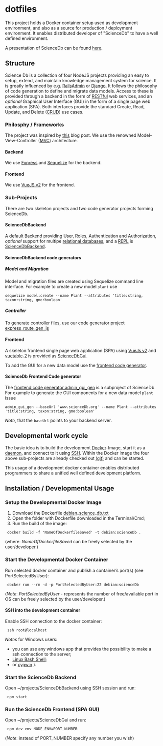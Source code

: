 # dotfiles

This project holds a Docker container setup used as development environment, and also as a source for production / deployment environment. It enables distributed developer of "ScienceDb" to have a well defined environment.

A presentation of ScienceDb can be found [here](https://github.com/ScienceDb/dotfiles/blob/master/ScienceDb.pdf).

## Structure

Science Db is a collection of four NodeJS projects providing an easy to setup, extend, and maintain knowledge management system for science. It is greatly influenced by e.g. [RailsAdmin](https://github.com/sferik/rails_admin) or [Django](https://www.djangoproject.com/). It follows the philosophy of code generation to define and migrate data models. Access to these is provided through a backend in the form of [RESTful](https://en.wikipedia.org/wiki/Representational_state_transfer) web services, and an _optional_ Graphical User Interface (GUI) in the form of a single page web application (SPA). Both interfaces provide the standard Create, Read, Update, and Delete ([CRUD](https://en.wikipedia.org/wiki/Create,_read,_update_and_delete)) use cases.

### Philosphy / Frameworks

The project was inspired by [this](http://mherman.org/blog/2015/10/22/node-postgres-sequelize/#.WZ_Iq9hCRaR) blog post. We use the renowned Model-View-Controller ([MVC](https://en.wikipedia.org/wiki/Model%E2%80%93view%E2%80%93controller)) architecture.

#### Backend

We use [Express](https://expressjs.com/) and [Sequelize](http://docs.sequelizejs.com/) for the backend.

#### Frontend

We use [VueJS v2](https://vuejs.org/) for the frontend.

### Sub-Projects

There are two skeleton projects and two code generator projects forming ScienceDb.

#### ScienceDbBackend

A default Backend providing User, Roles, Authentication and Authorization, _optional_ support for multipe [relational databases](https://en.wikipedia.org/wiki/Relational_database), and a [REPL](https://en.wikipedia.org/wiki/Read%E2%80%93eval%E2%80%93print_loop) is [ScienceDbBackend](https://github.com/ScienceDb/ScienceDbBackend).

#### ScienceDbBackend code generators

##### Model and Migration 

Model and migration files are created using Sequelize command line interface. For example to create a new model `plant` use 

````
sequelize model:create --name Plant --attributes 'title:string, taxon:string, gmo:boolean'

````

##### Controller

To generate controller files, use our code generator project [express_route_gen_js](https://github.com/ScienceDb/express_route_gen_js)

#### Frontend

A skeleton frontend single page web application (SPA) using [VueJs v2](https://vuejs.org/) and [vuetable-2](https://github.com/ratiw/vuetable-2) is provided as [ScienceDbGui](https://github.com/ScienceDb/ScienceDbGui). 

To add the GUI for a new data model use the [frontend code generator](https://github.com/ScienceDb/admin_gui_gen).

#### ScienceDb Frontend Code generator

The [frontend code generator admin_gui_gen](https://github.com/ScienceDb/admin_gui_gen) is a subproject of ScienceDb. For example to generate the GUI components for a new data model `plant` issue
````
admin_gui_gen --baseUrl 'www.scienceDb.org' --name Plant --attributes 'title:string, taxon:string, gmo:boolean'
````
_Note_, that the `baseUrl` points to your backend server.

## Developmental work cycle

The basic idea is to build the development [Docker](https://www.docker.com/)-Image, start it as a [daemon](https://en.wikipedia.org/wiki/Daemon_(computing)), and connect to it using [SSH](https://en.wikipedia.org/wiki/Secure_Shell). Within the Docker image the four above sub-projects are already checked out [(git)](https://git-scm.com/) and can be started.

This usage of a development docker container enables distributed programmers to share a unified well defined development platform.

## Installation / Developmental Usage

### Setup the Developmental Docker Image

 1. Download the Dockerfile [debian_science_db.txt](https://github.com/ScienceDb/dotfiles/blob/master/debian_science_db.txt)
 2. Open the folder with Dockerfile downloaded in the Terminal/Cmd;
 3. Run the build of the image:
 ````
  docker build -f 'NameOfDockerfileSaved' -t debian:scienceDb .
 ````
 (where: _NameOfDockerfileSaved_ can be freely selected by the user/developer.)

### Start the Developmental Docker Container
 Run selected docker container and publish a container’s port(s) (see PortSelectedByUser):
````
 docker run --rm -d -p PortSelectedByUser:22 debian:scienceDb
````

(_Note_: _PortSelectedByUser_ - represents the number of free/available port in OS
can be freely selected by the user/developer.)

#### SSH into the development container
 Enable SSH connection to the docker container:
````
 ssh root@localhost
````

 _Notes_ for Windows users: 
   * you can use any windows app that provides the possibility to make a ssh connection to the server;
   * [Linux Bash Shell](https://www.howtogeek.com/249966/how-to-install-and-use-the-linux-bash-shell-on-windows-10/);
   * or [cygwin](https://www.cygwin.com/) ).

### Start the ScienceDb Backend
 Open ~/projects/ScienceDbBackend using SSH session and run:
````
 npm start
````
### Run the ScienceDb Frontend (SPA GUI) 
 Open ~/projects/ScienceDbGui and run:
````
 npm dev env NODE_ENV=PORT_NUMBER
````
 (_Note_: instead of PORT_NUMBER specify any number you wish)
